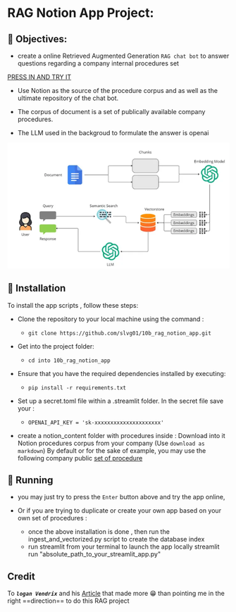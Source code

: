 
# RAG Notion App Project: 

## 🎯 Objectives:
- create a online Retrieved Augmented Generation `RAG chat bot` to answer questions regarding a company internal procedures set


[PRESS IN AND TRY IT](https://anotion.streamlit.app/)
    

- Use Notion as the source of the procedure corpus and as well as the ultimate repository of the chat bot. 

- The corpus of document is a set of publically available company procedures. 

- The LLM used in the backgroud to formulate the answer is openai 

<p align="center">
  <img src="pics/rag_scheme.png"  />
</p>


## 🔧 Installation

To install the app scripts , follow these steps:

- Clone the repository to your local machine using the command :
    - `git clone https://github.com/slvg01/10b_rag_notion_app.git`
    
- Get into the project folder: 
    - `cd into 10b_rag_notion_app`
    
- Ensure that you have the required dependencies installed by executing:
    - `pip install -r requirements.txt`

- Set up a secret.toml file within a .streamlit folder. In the secret file save your : 
    - `OPENAI_API_KEY = 'sk-xxxxxxxxxxxxxxxxxxxxx'`

- create a notion_content folder with procedures inside : 
    Download into it Notion procedures corpus from your company (Use `download as markdown`) 
    By default or for the sake of example, you may use the following company public [set of procedure](https://blendle.notion.site/Blendle-s-Employee-Handbook-7692ffe24f07450785f093b94bbe1a09)


## 👟 Running
- you may just try to press the `Enter` button above and try the app online, 

- Or if you are trying to duplicate or create your own app based on your own set of procedures : 
    - once the above installation is done , then run the ingest_and_vectorized.py script  to create the database index
    - run streamlit from your terminal to launch the app locally 
    streamlit run "absolute_path_to_your_streamlit_app.py"


## Credit 

To ***`logan Vendrix`*** and his [Article](https://blog.streamlit.io/build-your-own-notion-chatbot/) that made more 😁 than pointing me in the right ==direction== to do this RAG project


